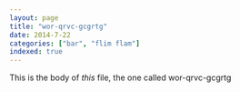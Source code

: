 ```yaml
---
layout: page
title: "wor-qrvc-gcgrtg"
date: 2014-7-22
categories: ["bar", "flim flam"]
indexed: true
---
```

This is the body of _this_ file, the one called wor-qrvc-gcgrtg
